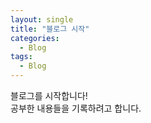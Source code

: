 ```yaml
---
layout: single
title: "블로그 시작"
categories:
  - Blog
tags:
  - Blog
---
```


블로그를 시작합니다!  
공부한 내용들을 기록하려고 합니다.
